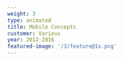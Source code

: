 ```yaml
---
weight: 3
type: animated
title: Mobile Concepts
customer: Various
year: 2012-2016
featured-image: '/3/feature@1x.png'
---
```

